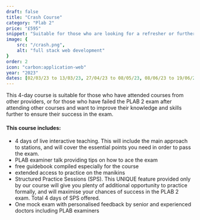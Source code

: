```yaml
---
draft: false
title: "Crash Course"
category: "Plab 2"
price: "£595"
snippet: "Suitable for those who are looking for a refresher or further ensure success in the exam"
image: {
    src: "/crash.png",
    alt: "full stack web development"
}
order: 2
icon: "carbon:application-web"
year: "2023"
dates: [02/03/23 to 13/03/23, 27/04/23 to 08/05/23, 08/06/23 to 19/06/23, 13/07/23 to 24/07/23, 23/08/23 to 03/09/23, 28/09/23 to 09/10/23, 02/11/23 to 13/11/23, 23/11/23 to 04/12/23]
---
```


This 4-day course is suitable for those who have attended courses from other providers, or for those who have failed the PLAB 2 exam after attending other courses and want to improve their knowledge and skills further to ensure their success in the exam.

#### This course includes:

- 4 days of live interactive teaching. This will include the main approach to stations, and will cover the essential points you need in order to pass the exam.
- PLAB examiner talk providing tips on how to ace the exam
- free guidebook compiled especially for the course
- extended access to practice on the manikins
- Structured Practice Sessions (SPS). This UNIQUE feature provided only by our course will give you plenty of additional opportunity to practice formally, and will maximise your chances of success in the PLAB 2 exam. Total 4 days of SPS offered.
- One mock exam with personalised feedback by senior and experienced doctors including PLAB examiners